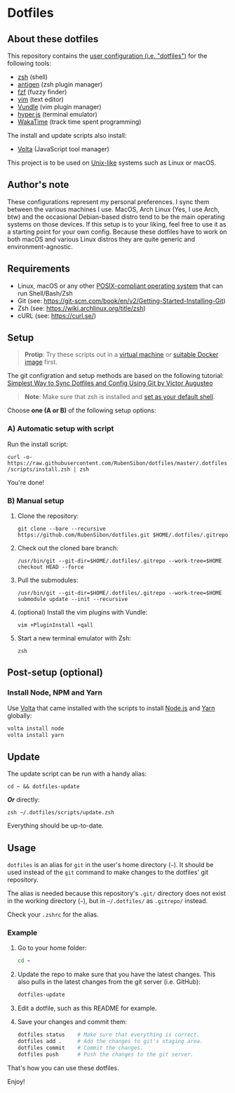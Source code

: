 # Dotfiles

## About these dotfiles

This repository contains the [user configuration (i.e. "dotfiles")](https://en.wikipedia.org/wiki/Hidden_file_and_hidden_directory) for the following tools:

- [zsh](https://wiki.archlinux.org/title/zsh) (shell)
- [antigen](https://github.com/zsh-users/antigen) (zsh plugin manager)
- [fzf](https://github.com/junegunn/fzf) (fuzzy finder)
- [vim](https://www.vim.org/) (text editor)
- [Vundle](https://github.com/VundleVim/Vundle.vim) (vim plugin manager)
- [hyper.js](https://hyper.is/) (terminal emulator)
- [WakaTime](https://wakatime.com/) (track time spent programming)

The install and update scripts also install:

- [Volta](https://volta.sh/) (JavaScript tool manager)

This project is to be used on [Unix-like](https://en.wikipedia.org/wiki/Unix-like) systems such as Linux or macOS.

## Author's note

These configurations represent my personal preferences. I sync them between the various machines I use. MacOS, Arch Linux (Yes, I use Arch, btw) and the occasional Debian-based distro tend to be the main operating systems on those devices. If this setup is to your liking, feel free to use it as a starting point for your own config. Because these dotfiles have to work on both macOS and various Linux distros they are quite generic and environment-agnostic.

## Requirements

- Linux, macOS or any other [POSIX-compliant operating system](https://en.wikipedia.org/wiki/POSIX) that can run Shell/Bash/Zsh
- Git (see: <https://git-scm.com/book/en/v2/Getting-Started-Installing-Git>)
- Zsh (see: <https://wiki.archlinux.org/title/zsh>)
- cURL (see: <https://curl.se/>)

## Setup

> **Protip**: Try these scripts out in a [virtual machine](https://en.wikipedia.org/wiki/Virtual_machine) or [suitable Docker image](https://hub.docker.com/_/ubuntu) first.

The git configration and setup methods are based on the following tutorial: [Simplest Way to Sync Dotfiles and Config Using Git by Victor Augusteo](https://medium.com/@augusteo/simplest-way-to-sync-dotfiles-and-config-using-git-14051af8703a)

> **Note**: Make sure that zsh is installed and [set as your default shell](https://wiki.archlinux.org/title/Command-line_shell#Changing_your_default_shell).

Choose **one (A or B)** of the following setup options:

### A) Automatic setup with script

Run the install script:

`curl -o- https://raw.githubusercontent.com/RubenSibon/dotfiles/master/.dotfiles/scripts/install.zsh | zsh`

You're done!

### B) Manual setup

1. Clone the repository:

    `git clone --bare --recursive https://github.com/RubenSibon/dotfiles.git $HOME/.dotfiles/.gitrepo`

2. Check out the cloned bare branch:

    `/usr/bin/git --git-dir=$HOME/.dotfiles/.gitrepo --work-tree=$HOME checkout HEAD --force`

3. Pull the submodules:

    `/usr/bin/git --git-dir=$HOME/.dotfiles/.gitrepo --work-tree=$HOME submodule update --init --recursive`

4. (optional) Install the vim plugins with Vundle:

    `vim +PluginInstall +qall`

5. Start a new terminal emulator with Zsh:

    `zsh`

## Post-setup (optional)

### Install Node, NPM and Yarn

Use [Volta]([https://github.com/nvm-sh/nvm](https://volta.sh/)) that came installed with the scripts to install [Node.js](https://nodejs.org/) and [Yarn](https://yarnpkg.com/) globally:

```sh
volta install node
volta install yarn
```

## Update

The update script can be run with a handy alias:

`cd ~ && dotfiles-update`

**_Or_** directly:

`zsh ~/.dotfiles/scripts/update.zsh`

Everything should be up-to-date.

## Usage

`dotfiles` is an alias for `git` in the user's home directory (`~`). It should be used instead of the `git` command to make changes to the dotfiles' git repository.

The alias is needed because this repository's `.git/` directory does not exist in the working directory (`~`), but in `~/.dotfiles/` as `.gitrepo/` instead.

Check your `.zshrc` for the alias.

### Example

1. Go to your home folder:

    ```zsh
    cd ~
    ```

2. Update the repo to make sure that you have the latest changes.
This also pulls in the latest changes from the git server (i.e. GitHub):

    ```zsh
    dotfiles-update
    ```

3. Edit a dotfile, such as this README for example.

4. Save your changes and commit them:

    ```zsh
    dotfiles status    # Make sure that everything is correct.
    dotfiles add .     # Add the changes to git's staging area.
    dotfiles commit    # Commit the changes.
    dotfiles push      # Push the changes to the git server.
    ```

That's how you can use these dotfiles.

Enjoy!
